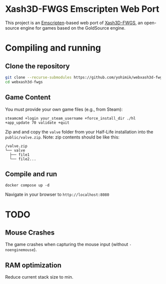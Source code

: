 # Xash3D-FWGS Emscripten Web Port

This project is an [Emscripten](https://emscripten.org/)-based web port of [Xash3D-FWGS](https://github.com/FWGS/xash3d-fwgs), an open-source engine for games based on the GoldSource engine.

# Compiling and running 

## Clone the repository

```bash
git clone --recurse-submodules https://github.com/yohimik/webxash3d-fwgs.git
cd webxash3d-fwgs
```

## Game Content

You must provide your own game files (e.g., from Steam):
```shell
steamcmd +login your_steam_username +force_install_dir ./hl +app_update 70 validate +quit
```

Zip and and copy the `valve` folder from your Half-Life installation into the `public/valve.zip`.
Note: zip contents should be like this:
```shell
/valve.zip
└── valve                  
  ├── file1           
  └── file2...  
```


## Compile and run

```shell
docker compose up -d
```

Navigate in your browser to `http://localhost:8080`

# TODO

## Mouse Crashes

The game crashes when capturing the mouse input (without `-noenginemouse`).

## RAM optimization

Reduce current stack size to min.
